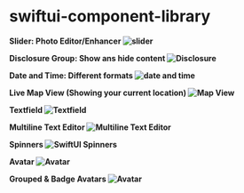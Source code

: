 # swiftui-component-library

<strong>Slider: Photo Editor/Enhancer<strong>
<img src="https://github.com/amosgyamfi/swiftui-component-library/blob/master/Slider/photo_editor.gif" alt="slider">
  
 <strong>Disclosure Group: Show ans hide content<strong>
<img src="https://github.com/amosgyamfi/swiftui-component-library/blob/master/Disclosure%20Group/disclosure_group.gif" alt="Disclosure">
  
 <strong>Date and Time: Different formats<strong>
<img src=" https://github.com/amosgyamfi/swiftui-component-library/blob/master/Date%20and%20Time/date_and_time.gif" alt="date and time">
  
<strong>Live Map View (Showing your current location)<strong>
<img src="https://github.com/amosgyamfi/swiftui-component-library/blob/master/Map%20View/map.png" alt="Map View">

<strong>Textfield<strong>
<img src="https://github.com/amosgyamfi/swiftui-component-library/blob/master/Textfield/textfield.gif" alt="Textfield">

<strong>Multiline Text Editor<strong>
<img src="https://github.com/amosgyamfi/swiftui-component-library/blob/master/Multiline%20Text%20Editor/multiline_text_editor.gif" alt="Multiline Text Editor">

<strong>Spinners<strong>
<img src="https://github.com/amosgyamfi/swiftui-animation-library/blob/master/spinners.gif" alt="SwiftUI Spinners">

<strong>Avatar<strong>
<img src="https://github.com/amosgyamfi/swiftui-component-library/blob/master/Avatar/avatar.gif" alt="Avatar">
  
<strong>Grouped & Badge Avatars<strong>
<img src="https://github.com/amosgyamfi/swiftui-component-library/blob/master/Avatar/grouped_and_badge_avatars.gif" alt="Avatar">


